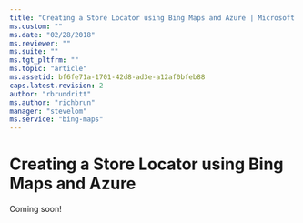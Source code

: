 ```yaml
---
title: "Creating a Store Locator using Bing Maps and Azure | Microsoft Docs"
ms.custom: ""
ms.date: "02/28/2018"
ms.reviewer: ""
ms.suite: ""
ms.tgt_pltfrm: ""
ms.topic: "article"
ms.assetid: bf6fe71a-1701-42d8-ad3e-a12af0bfeb88
caps.latest.revision: 2
author: "rbrundritt"
ms.author: "richbrun"
manager: "stevelom"
ms.service: "bing-maps"
---
```


# Creating a Store Locator using Bing Maps and Azure

Coming soon!